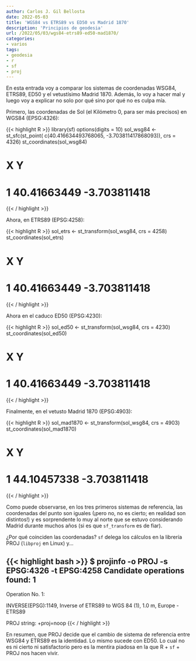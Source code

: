 ```yaml
---
author: Carlos J. Gil Bellosta
date: 2022-05-03
title: 'WGS84 vs ETRS89 vs ED50 vs Madrid 1870'
description: 'Principios de geodesia'
url: /2022/05/03/wgs84-etrs89-ed50-mad1870/
categories:
- varios
tags:
- geodesia
- r
- sf
- proj
---
```


En esta entrada voy a comparar los sistemas de coordenadas WSG84, ETRS89, ED50 y el vetustísimo Madrid 1870. Además, lo voy a hacer mal y luego voy a explicar no solo por qué sino por qué no es culpa mía.

Primero, las coordenadas de Sol (el Kilómetro 0, para ser más precisos) en WGS84 (EPSG:4326):

{{< highlight R >}}
library(sf)
options(digits = 10)
sol_wsg84 <- st_sfc(st_point(
    c(40.416634493768065, -3.703811417868093)),
    crs = 4326)
st_coordinates(sol_wsg84)
#             X            Y
# 1 40.41663449 -3.703811418
{{< / highlight >}}

Ahora, en ETRS89 (EPSG:4258):

{{< highlight R >}}
sol_etrs <- st_transform(sol_wsg84, crs = 4258)
st_coordinates(sol_etrs)
#             X            Y
# 1 40.41663449 -3.703811418
{{< / highlight >}}

Ahora en el caduco ED50 (EPSG:4230):

{{< highlight R >}}
sol_ed50 <- st_transform(sol_wsg84, crs = 4230)
st_coordinates(sol_ed50)
#             X            Y
# 1 40.41663449 -3.703811418
{{< / highlight >}}

Finalmente, en el vetusto Madrid 1870 (EPSG:4903):

{{< highlight R >}}
sol_mad1870 <- st_transform(sol_wsg84, crs = 4903)
st_coordinates(sol_mad1870)
#             X            Y
# 1 44.10457338 -3.703811418
{{< / highlight >}}

Como puede observarse, en los tres primeros sistemas de referencia, las coordenadas del punto son iguales (¡pero no, no es cierto; en realidad son distintos!) y es sorprendente lo muy al norte que se estuvo considerando Madrid durante muchos años (si es que `sf_transform` es de fiar).

¿Por qué coinciden las coordenadas? `sf` delega los cálculos en la librería PROJ (`libproj` en Linux) y...

{{< highlight bash >}}
$ projinfo -o PROJ -s EPSG:4326 -t EPSG:4258
Candidate operations found: 1
-------------------------------------
Operation No. 1:

INVERSE(EPSG):1149, Inverse of ETRS89 to WGS 84 (1), 1.0 m, Europe - ETRS89

PROJ string:
+proj=noop
{{< / highlight >}}

En resumen, que PROJ decide que el cambio de sistema de referencia entre WSG84 y ETRS89 es la identidad. Lo mismo sucede con ED50. Lo cual no es ni cierto ni satisfactorio pero es la mentira piadosa en la que R + `sf` + PROJ nos hacen vivir.